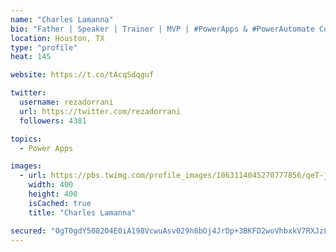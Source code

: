```yaml
---
name: "Charles Lamanna"
bio: "Father | Speaker | Trainer | MVP | #PowerApps & #PowerAutomate Community Super User | YouTuber Right-pointing triangle http://youtube.com/c/rezadorrani | Learn - Share - Clockwise rightwards and leftwards open circle arrows"
location: Houston, TX
type: "profile"
heat: 145

website: https://t.co/tAcqSdqguf

twitter:
  username: rezadorrani
  url: https://twitter.com/rezadorrani
  followers: 4381

topics:
  - Power Apps

images:
  - url: https://pbs.twimg.com/profile_images/1063114045270777856/qeT-jpWr_400x400.jpg
    width: 400
    height: 400
    isCached: true
    title: "Charles Lamanna"

secured: "OgT0gdY5082O4E0iA198VcwuAsv029h8bOj4JrDp+3BKFD2woVhbxkV7RXJzLzGNZ9e8IEBa5uGxGos43lRqqnfIv02k51DH1s7rAMNbsXw9TGSkqbq8egQNvxqG6iVB68+23aSjF7Uldo0jrQ56tB7dSXTT1qBUDvICfZpSk1PNinD+BdHsV5vcsXcbFO5VCQbMFhMlw8VfkOmxk8jotOd96m9I5dwwBe0NDq1F0ulMtrzTjrcqW73QXc/TvB1ZjWrqoV9pMfevVaBxsmmeboVc5c45Q3PWgWkt/vpZBpJeep0cTJoUXN+V89ctvogvUlSYqZvwWHrm8t6HYOVq84fOLRh4nI2iffhpsiti5O+dg5kJ7ZI1u79XKB5cxI31pzgzLbZlX9Pd8Pmpthwq/EEYLAAuKvjntcmMpkGIZv4=;UEwYEiw2OySyBmMx3OMSQw=="
---
```


